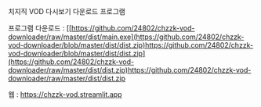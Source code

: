 치지직 VOD 다시보기 다운로드 프로그램

프로그램 다운로드 : [[https://github.com/24802/chzzk-vod-downloader/raw/master/dist/main.exe](https://github.com/24802/chzzk-vod-downloader/blob/master/dist/dist.zip)https://github.com/24802/chzzk-vod-downloader/blob/master/dist/dist.zip](https://github.com/24802/chzzk-vod-downloader/raw/master/dist/dist.zip)https://github.com/24802/chzzk-vod-downloader/raw/master/dist/dist.zip

웹 : https://chzzk-vod.streamlit.app
